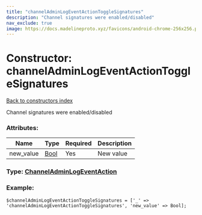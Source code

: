 ```yaml
---
title: "channelAdminLogEventActionToggleSignatures"
description: "Channel signatures were enabled/disabled"
nav_exclude: true
image: https://docs.madelineproto.xyz/favicons/android-chrome-256x256.png
---
```

# Constructor: channelAdminLogEventActionToggleSignatures  
[Back to constructors index](/API_docs/constructors/index.html)



Channel signatures were enabled/disabled

### Attributes:

| Name     |    Type       | Required | Description |
|----------|---------------|----------|-------------|
|new\_value|[Bool](/API_docs/types/Bool.html) | Yes|New value|



### Type: [ChannelAdminLogEventAction](/API_docs/types/ChannelAdminLogEventAction.html)


### Example:

```
$channelAdminLogEventActionToggleSignatures = ['_' => 'channelAdminLogEventActionToggleSignatures', 'new_value' => Bool];
```  
